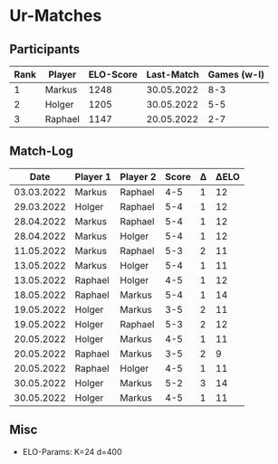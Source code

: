 # Ur-Matches

## Participants

| Rank | Player  | ELO-Score | Last-Match | Games (w-l) |
| ---- | ------- | --------- | ---------- | ----------- |
|    1 | Markus  |      1248 | 30.05.2022 | 8-3         | 
|    2 | Holger  |      1205 | 30.05.2022 | 5-5         | 
|    3 | Raphael |      1147 | 20.05.2022 | 2-7         | 


## Match-Log

| Date         | Player 1        | Player 2        | Score | Δ | ΔELO |
| ------------ | --------------- | --------------- | ----- | - | ---- |
|  03.03.2022  |  Markus         |  Raphael        |  4-5  | 1 |   12 |
|  29.03.2022  |  Holger         |  Raphael        |  5-4  | 1 |   12 |
|  28.04.2022  |  Markus         |  Raphael        |  5-4  | 1 |   12 |
|  28.04.2022  |  Markus         |  Holger         |  5-4  | 1 |   12 |
|  11.05.2022  |  Markus         |  Raphael        |  5-3  | 2 |   11 |
|  13.05.2022  |  Markus         |  Holger         |  5-4  | 1 |   11 |
|  13.05.2022  |  Raphael        |  Holger         |  4-5  | 1 |   12 |
|  18.05.2022  |  Raphael        |  Markus         |  5-4  | 1 |   14 |
|  19.05.2022  |  Holger         |  Markus         |  3-5  | 2 |   11 |
|  19.05.2022  |  Holger         |  Raphael        |  5-3  | 2 |   12 |
|  20.05.2022  |  Holger         |  Markus         |  4-5  | 1 |   11 |
|  20.05.2022  |  Raphael        |  Markus         |  3-5  | 2 |    9 |
|  20.05.2022  |  Raphael        |  Holger         |  4-5  | 1 |   11 |
|  30.05.2022  |  Holger         |  Markus         |  5-2  | 3 |   14 |
|  30.05.2022  |  Holger         |  Markus         |  4-5  | 1 |   11 |

## Misc

* ELO-Params: K=24 d=400
